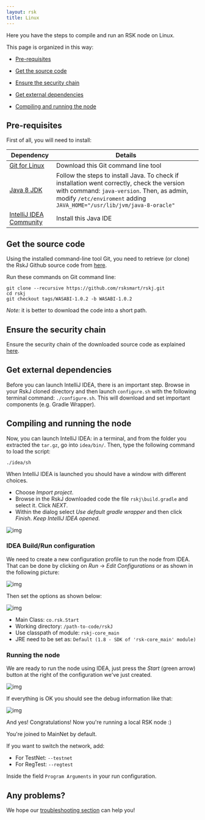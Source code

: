```yaml
---
layout: rsk
title: Linux
---
```


Here you have the steps to compile and run an RSK node on Linux.

This page is organized in this way:

- [Pre-requisites](#pre-requisites)

- [Get the source code](#get-the-source-code)

- [Ensure the security chain](#ensure-the-security-chain)

- [Get external dependencies](#get-external-dependencies)

- [Compiling and running the node](#compiling-and-running-the-node)

## Pre-requisites
First of all, you will need to install:


|Dependency        | Details|
|------------- |-------------|
|[Git for Linux](https://git-scm.com/download/linux)| Download this Git command line tool|
|[Java 8 JDK](http://www.webupd8.org/2012/09/install-oracle-java-8-in-ubuntu-via-ppa.html) | Follow the steps to install Java. To check if installation went correctly, check the version with command: `java-version`. Then, as admin, modify `/etc/enviroment` adding `JAVA_HOME="/usr/lib/jvm/java-8-oracle"`|
|[IntelliJ IDEA Community](https://www.jetbrains.com/idea/download/#section=linux)| Install this Java IDE |

## Get the source code 
Using the installed command-line tool Git, you need to retrieve (or clone) the RskJ Github source code from [here](https://github.com/rsksmart/rskj).

Run these commands on Git command line:
```
git clone --recursive https://github.com/rsksmart/rskj.git
cd rskj
git checkout tags/WASABI-1.0.2 -b WASABI-1.0.2
```
*Note:* it is better to download the code into a short path.


## Ensure the security chain
Ensure the security chain of the downloaded source code as explained [here](https://github.com/rsksmart/rskj/wiki/Ensure-security-chain-of-RskJ-source-code).


## Get external dependencies
Before you can launch IntelliJ IDEA, there is an important step.
Browse in your RskJ cloned directory and then launch `configure.sh` with the following terminal command:
`./configure.sh`.
This will download and set important components (e.g. Gradle Wrapper). 


## Compiling and running the node
Now, you can launch IntelliJ IDEA:
in a terminal, and from the folder you extracted the `tar.gz`, go into `idea/bin/`.
Then, type the following command to load the script:
```
./idea/sh
```
When IntelliJ IDEA is launched you should have a window with different choices.
- Choose *Import project*.
- Browse in the RskJ downloaded code the file `rskj\build.gradle` and select it. Click *NEXT*.
- Within the dialog select *Use default gradle wrapper* and then click *Finish*.
*Keep IntelliJ IDEA opened*.

![img](https://github.com/rsksmart/rskj/wiki/img/howToInstallAndRun/IdeaRskJWelcome.png)

### IDEA Build/Run configuration

We need to create a new configuration profile to run the node from IDEA.
That can be done by clicking on *Run* -> *Edit Configurations* or as shown in the following picture:

![img](https://github.com/rsksmart/rskj/wiki/img/howToInstallAndRun/EditConfigs.png)

Then set the options as shown below:

![img](https://github.com/rsksmart/rskj/wiki/img/howToInstallAndRun/AddNewConfig.png)

- Main Class: `co.rsk.Start`
- Working directory: `/path-to-code/rskJ`
- Use classpath of module: `rskj-core_main`
- JRE need to be set as: `Default (1.8 - SDK of 'rsk-core_main' module)`

### Running the node

We are ready to run the node using IDEA, just press the *Start* (green arrow) button at the right of the configuration we've just created.

![img](https://github.com/rsksmart/rskj/wiki/img/howToInstallAndRun/Run.png)

If everything is OK you should see the debug information like that:

![img](https://github.com/rsksmart/rskj/wiki/img/howToInstallAndRun/Running.png)

And yes! Congratulations! Now you're running a local RSK node :)

You're joined to MainNet by default. 

If you want to switch the network, add:
- For TestNet: `--testnet`
- For RegTest: `--regtest`

Inside the field `Program Arguments` in your run configuration.

## Any problems?
We hope our [troubleshooting section](/rsk/troubleshooting) can help you!